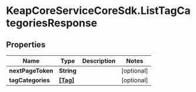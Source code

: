 # KeapCoreServiceCoreSdk.ListTagCategoriesResponse

## Properties

Name | Type | Description | Notes
------------ | ------------- | ------------- | -------------
**nextPageToken** | **String** |  | [optional] 
**tagCategories** | [**[Tag]**](Tag.md) |  | [optional] 


